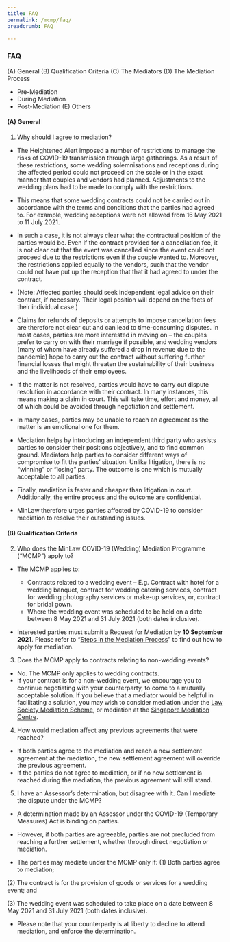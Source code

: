```yaml
---
title: FAQ
permalink: /mcmp/faq/
breadcrumb: FAQ

---
```


### FAQ ###

(A)	General
(B)	Qualification Criteria
(C)	The Mediators
(D)	The Mediation Process
* Pre-Mediation
* During Mediation
* Post-Mediation
(E)	Others


#### (A)	General ####
1.	Why should I agree to mediation? 

* The Heightened Alert imposed a number of restrictions to manage the risks of COVID-19 transmission through large gatherings. As a result of these restrictions, some wedding solemnisations and receptions during the affected period could not proceed on the scale or in the exact manner that couples and vendors had planned. Adjustments to the wedding plans had to be made to comply with the restrictions.

* This means that some wedding contracts could not be carried out in accordance with the terms and conditions that the parties had agreed to. For example, wedding receptions were not allowed from 16 May 2021 to 11 July 2021.  

* In such a case, it is not always clear what the contractual position of the parties would be.  Even if the contract provided for a cancellation fee, it is not clear cut that the event was cancelled since the event could not proceed due to the restrictions even if the couple wanted to. Moreover, the restrictions applied equally to the vendors, such that the vendor could not have put up the reception that that it had agreed to under the contract.

* (Note: Affected parties should seek independent legal advice on their contract, if necessary. Their legal position will depend on the facts of their individual case.)

* Claims for refunds of deposits or attempts to impose cancellation fees are therefore not clear cut and can lead to time-consuming disputes.  In most cases, parties are more interested in moving on – the couples prefer to carry on with their marriage if possible, and wedding vendors (many of whom have already suffered a drop in revenue due to the pandemic) hope to carry out the contract without suffering further financial losses that might threaten the sustainability of their business and the livelihoods of their employees.

* If the matter is not resolved, parties would have to carry out dispute resolution in accordance with their contract.  In many instances, this means making a claim in court.  This will take time, effort and money, all of which could be avoided through negotiation and settlement. 

* In many cases, parties may be unable to reach an agreement as the matter is an emotional one for them.  

* Mediation helps by introducing an independent third party who assists parties to consider their positions objectively, and to find common ground.  Mediators help parties to consider different ways of compromise to fit the parties’ situation.  Unlike litigation, there is no “winning” or “losing” party. The outcome is one which is mutually acceptable to all parties.  

* Finally, mediation is faster and cheaper than litigation in court. Additionally, the entire process and the outcome are confidential.

* MinLaw therefore urges parties affected by COVID-19 to consider mediation to resolve their outstanding issues.


#### (B) Qualification Criteria ####
2.	Who does the MinLaw COVID-19 (Wedding) Mediation Programme (“MCMP”) apply to? 
* The MCMP applies to:
  * Contracts related to a wedding event – E.g. Contract with hotel for a wedding banquet, contract for wedding catering services, contract for wedding photography services or make-up services, or, contract for bridal gown.
  * Where the wedding event was scheduled to be held on a date between 8 May 2021 and 31 July 2021 (both dates inclusive).

* Interested parties must submit a Request for Mediation by **10 September 2021**. Please refer to “[Steps in the Mediation Process](steps-in-the-mediation-process)” to find out how to apply for mediation.


3.	Does the MCMP apply to contracts relating to non-wedding events? 
* No. The MCMP only applies to wedding contracts. 
* If your contract is for a non-wedding event, we encourage you to continue negotiating with your counterparty, to come to a mutually acceptable solution. If you believe that a mediator would be helpful in facilitating a solution, you may wish to consider mediation under the [Law Society Mediation Scheme](https://www.lawsociety.org.sg/for-lawyers/dispute-resolution-schemes/law-society-mediation-scheme/), or mediation at the [Singapore Mediation Centre](http://www.mediation.com.sg).

4. How would mediation affect any previous agreements that were reached?
* If both parties agree to the mediation and reach a new settlement agreement at the mediation, the new settlement agreement will override the previous agreement.
* If the parties do not agree to mediation, or if no new settlement is reached during the mediation, the previous agreement will still stand.  


5.	I have an Assessor’s determination, but disagree with it. Can I mediate the dispute under the MCMP? 
* A determination made by an Assessor under the COVID-19 (Temporary Measures) Act is binding on parties. 

* However, if both parties are agreeable, parties are not precluded from reaching a further settlement, whether through direct negotiation or mediation. 

* The parties may mediate under the MCMP only if: 
(1)	Both parties agree to mediation;

(2)	The contract is for the provision of goods or services for a wedding event; and

(3)	The wedding event was scheduled to take place on a date between 8 May 2021 and 31 July 2021 (both dates inclusive).

* Please note that your counterparty is at liberty to decline to attend mediation, and enforce the determination.





